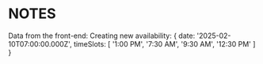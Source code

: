 # NOTES

Data from the front-end:
Creating new availability: {
date: '2025-02-10T07:00:00.000Z',
timeSlots: [ '1:00 PM', '7:30 AM', '9:30 AM', '12:30 PM' ]
}
